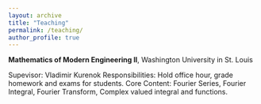 ```yaml
---
layout: archive
title: "Teaching"
permalink: /teaching/
author_profile: true
---
```

**Mathematics of Modern Engineering II**, Washington University in St. Louis

Supevisor: Vladimir Kurenok 
Responsibilities: Hold office hour, grade homework and exams for students. 
Core Content: Fourier Series, Fourier Integral, Fourier Transform, Complex valued integral and functions.
